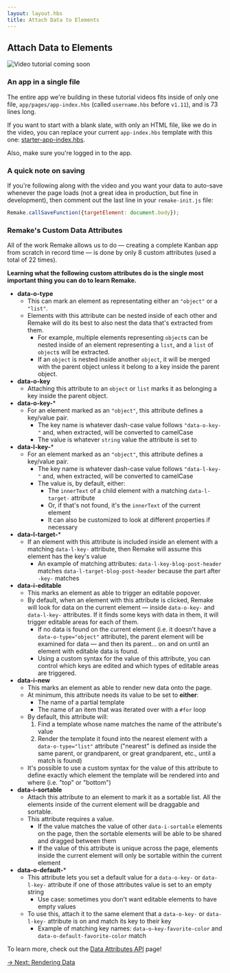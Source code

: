 ```yaml
---
layout: layout.hbs
title: Attach Data to Elements
---
```


## Attach Data to Elements

<img src="/static/images/video-coming-soon.png" alt="Video tutorial coming soon">

### An app in a single file

The entire app we're building in these tutorial videos fits inside of only one file, `app/pages/app-index.hbs` (called <code>username.hbs</code> before <code>v1.11</code>), and is 73 lines long.

If you want to start with a blank slate, with only an HTML file, like we do in the video, you can replace your current `app-index.hbs` template with this one: [starter-app-index.hbs](https://gist.github.com/panphora/a1f39772ebc837b29173c5fb18887a8d).

Also, make sure you're logged in to the app.

### A quick note on saving

If you're following along with the video and you want your data to auto-save whenever the page loads (not a great idea in production, but fine in development), then comment out the last line in your `remake-init.js` file:

```js
Remake.callSaveFunction({targetElement: document.body});
```

### Remake's Custom Data Attributes

All of the work Remake allows us to do — creating a complete Kanban app from scratch in record time — is done by only 8 custom attributes (used a total of 22 times).

**Learning what the following custom attributes do is the single most important thing you can do to learn Remake.**

* **data-o-type**
  * This can mark an element as representating either an `"object"` or a `"list"`.
  * Elements with this attribute can be nested inside of each other and Remake will do its best to also nest the data that's extracted from them.
    * For example, multiple elements representing `object`s can be nested inside of an element representing a `list`, and a `list` of `object`s will be extracted.
    * If an `object` is nested inside another `object`, it will be merged with the parent object unless it belong to a key inside the parent object.
* **data-o-key**
  * Attaching this attribute to an `object` or `list` marks it as belonging a key inside the parent object.
* **data-o-key-***
  * For an element marked as an `"object"`, this attribute defines a key/value pair. 
    * The key name is whatever dash-case value follows `"data-o-key-"` and, when extracted, will be converted to camelCase
    * The value is whatever `string` value the attribute is set to
* **data-l-key-***
  * For an element marked as an `"object"`, this attribute defines a key/value pair.
    * The key name is whatever dash-case value follows `"data-l-key-"` and, when extracted, will be converted to camelCase
    * The value is, by default, either:
      * The `innerText` of a child element with a matching `data-l-target-` attribute
      * Or, if that's not found, it's the `innerText` of the current element
      * It can also be customized to look at different properties if necessary
* **data-l-target-***
  * If an element with this attribute is included inside an element with a matching `data-l-key-` attribute, then Remake will assume this element has the key's value
    * An example of matching attributes: `data-l-key-blog-post-header` matches `data-l-target-blog-post-header` because the part after `-key-` matches
* **data-i-editable**
  * This marks an element as able to trigger an editable popover.
  * By default, when an element with this attribute is clicked, Remake will look for data on the current element — inside `data-o-key-` and `data-l-key-` attributes. If it finds some keys with data in them, it will trigger editable areas for each of them.
    * If no data is found on the current element (i.e. it doesn't have a `data-o-type="object"` attribute), the parent element will be examined for data — and then its parent... on and on until an element with editable data is found.
    * Using a custom syntax for the value of this attribute, you can control which keys are edited and which types of editable areas are triggered.
* **data-i-new**
  * This marks an element as able to render new data onto the page.
  * At minimum, this attribute needs its value to be set to **either**:
    * The name of a partial template
    * The name of an item that was iterated over with a `#for` loop
  * By default, this attribute will:
    1. Find a template whose name matches the name of the attribute's value
    2. Render the template it found into the nearest element with a `data-o-type="list"` attribute ("nearest" is defined as inside the same parent, or grandparent, or great grandparent, etc., until a match is found)
  * It's possible to use a custom syntax for the value of this attribute to define exactly which element the template will be rendered into and where (i.e. "top" or "bottom")
* **data-i-sortable**
  * Attach this attribute to an element to mark it as a sortable list. All the elements inside of the current element will be draggable and sortable.
  * This attribute requires a value. 
    * If the value matches the value of other `data-i-sortable` elements on the page, then the sortable elements will be able to be shared and dragged between them
    * If the value of this attribute is unique across the page, elements inside the current element will only be sortable within the current element
* **data-o-default-***
  * This attribute lets you set a default value for a `data-o-key-` or `data-l-key-` attribute if one of those attributes value is set to an empty string
    * Use case: sometimes you don't want editable elements to have empty values
  * To use this, attach it to the same element that a `data-o-key-` or `data-l-key-` attribute is on and match its key to their key
    * Example of matching key names: `data-o-key-favorite-color` and `data-o-default-favorite-color` match

To learn more, check out the [Data Attributes API](/data-attributes-api/) page!

<div class="spacer--8"></div>

<a class="slanted-link" href="/rendering-data/"><span>&rarr; Next: Rendering Data</span></a>



